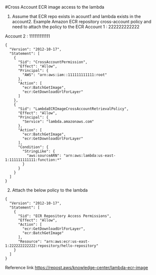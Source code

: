 #Cross Account ECR image access to the lambda

1. Assume that ECR repo exists in acount1 and lambda exists in the account2. Example Amazon ECR repository cross-account policy and need to attach  the policy to the ECR 
Account 1 : 222222222222

Account 2 : 111111111111
```
{
  "Version": "2012-10-17",
  "Statement": [
    {
      "Sid": "CrossAccountPermission",
      "Effect": "Allow",
      "Principal": {
        "AWS": "arn:aws:iam::111111111111:root"
      },
      "Action": [
        "ecr:BatchGetImage",
        "ecr:GetDownloadUrlForLayer"
      ]
    },
    {
      "Sid": "LambdaECRImageCrossAccountRetrievalPolicy",
      "Effect": "Allow",
      "Principal": {
        "Service": "lambda.amazonaws.com"
      },
      "Action": [
        "ecr:BatchGetImage",
        "ecr:GetDownloadUrlForLayer"
      ],
      "Condition": {
        "StringLike": {
          "aws:sourceARN": "arn:aws:lambda:us-east-1:111111111111:function:*"
        }
      }
    }
  ]
}
```
2. Attach the below policy to the lambda


```
{
  "Version": "2012-10-17",
  "Statement": [
    {
      "Sid": "ECR Repository Access Permissions",
      "Effect": "Allow",
      "Action": [
        "ecr:GetDownloadUrlForLayer",
        "ecr:BatchGetImage"
      ],
      "Resource": "arn:aws:ecr:us-east-1:222222222222:repository/hello-repository"
    }
  ]
}

```

Reference link  https://repost.aws/knowledge-center/lambda-ecr-image

